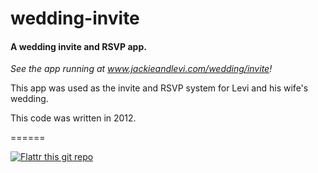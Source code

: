 # wedding-invite

#### A wedding invite and RSVP app.

_See the app running at www.jackieandlevi.com/wedding/invite!_

This app was used as the invite and RSVP system for Levi and his wife's wedding.

This code was written in 2012.

======

[![Flattr this git repo](http://api.flattr.com/button/flattr-badge-large.png)](https://flattr.com/submit/auto?user_id=levisl176&url=github.com/levisl176/wedding-invite&title=wedding-invite&language=javascript&tags=github&category=software)

